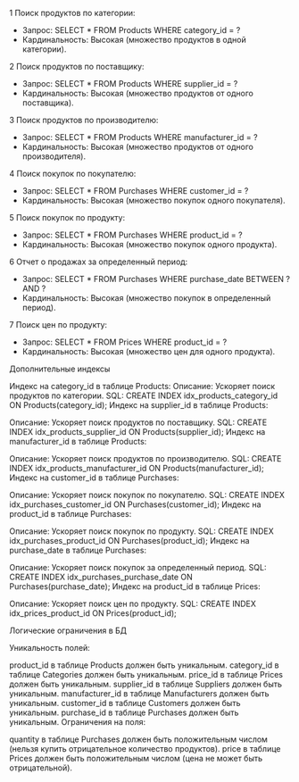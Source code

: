 1 Поиск продуктов по категории:
 - Запрос: SELECT * FROM Products WHERE category_id = ?
 - Кардинальность: Высокая (множество продуктов в одной категории).

2 Поиск продуктов по поставщику:
 - Запрос: SELECT * FROM Products WHERE supplier_id = ?
 - Кардинальность: Высокая (множество продуктов от одного поставщика).

3 Поиск продуктов по производителю:
 - Запрос: SELECT * FROM Products WHERE manufacturer_id = ?
 - Кардинальность: Высокая (множество продуктов от одного производителя).

4 Поиск покупок по покупателю:
 - Запрос: SELECT * FROM Purchases WHERE customer_id = ?
 - Кардинальность: Высокая (множество покупок одного покупателя).

5 Поиск покупок по продукту:
 - Запрос: SELECT * FROM Purchases WHERE product_id = ?
 - Кардинальность: Высокая (множество покупок одного продукта).

6 Отчет о продажах за определенный период:
 - Запрос: SELECT * FROM Purchases WHERE purchase_date BETWEEN ? AND ?
 - Кардинальность: Высокая (множество покупок в определенный период).

7 Поиск цен по продукту:
 - Запрос: SELECT * FROM Prices WHERE product_id = ?
 - Кардинальность: Высокая (множество цен для одного продукта).

Дополнительные индексы

Индекс на category_id в таблице Products:
Описание: Ускоряет поиск продуктов по категории.
SQL: CREATE INDEX idx_products_category_id ON Products(category_id);
Индекс на supplier_id в таблице Products:

Описание: Ускоряет поиск продуктов по поставщику.
SQL: CREATE INDEX idx_products_supplier_id ON Products(supplier_id);
Индекс на manufacturer_id в таблице Products:

Описание: Ускоряет поиск продуктов по производителю.
SQL: CREATE INDEX idx_products_manufacturer_id ON Products(manufacturer_id);
Индекс на customer_id в таблице Purchases:

Описание: Ускоряет поиск покупок по покупателю.
SQL: CREATE INDEX idx_purchases_customer_id ON Purchases(customer_id);
Индекс на product_id в таблице Purchases:

Описание: Ускоряет поиск покупок по продукту.
SQL: CREATE INDEX idx_purchases_product_id ON Purchases(product_id);
Индекс на purchase_date в таблице Purchases:

Описание: Ускоряет поиск покупок за определенный период.
SQL: CREATE INDEX idx_purchases_purchase_date ON Purchases(purchase_date);
Индекс на product_id в таблице Prices:

Описание: Ускоряет поиск цен по продукту.
SQL: CREATE INDEX idx_prices_product_id ON Prices(product_id);

Логические ограничения в БД

Уникальность полей:

product_id в таблице Products должен быть уникальным.
category_id в таблице Categories должен быть уникальным.
price_id в таблице Prices должен быть уникальным.
supplier_id в таблице Suppliers должен быть уникальным.
manufacturer_id в таблице Manufacturers должен быть уникальным.
customer_id в таблице Customers должен быть уникальным.
purchase_id в таблице Purchases должен быть уникальным.
Ограничения на поля:

quantity в таблице Purchases должен быть положительным числом (нельзя купить отрицательное количество продуктов).
price в таблице Prices должен быть положительным числом (цена не может быть отрицательной).
